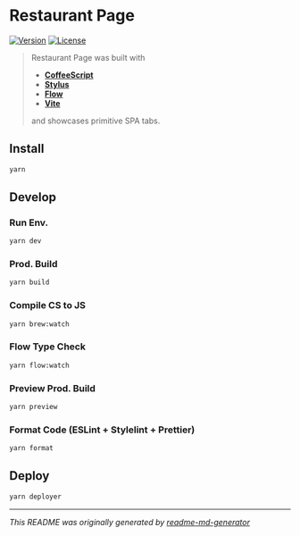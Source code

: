 # Restaurant Page
[![Version](https://img.shields.io/badge/dynamic/json?url=https://raw.githubusercontent.com/eldarlrd/restaurant-page/main/package.json&query=version&logo=git-extensions&label=version&labelColor=475569&color=0284c7)](https://github.com/eldarlrd/restaurant-page/blob/main/package.json)
[![License](https://img.shields.io/badge/dynamic/json?url=https://raw.githubusercontent.com/eldarlrd/restaurant-page/main/package.json&query=license&logo=open-source-initiative&logoColor=fff&label=license&labelColor=475569&color=c026d3)](https://github.com/eldarlrd/restaurant-page/blob/main/LICENSE)

> Restaurant Page was built with
> - **[CoffeeScript](https://coffeescript.org)**
> - **[Stylus](https://stylus-lang.com)**
> - **[Flow](https://flow.org)**
> - **[Vite](https://vite.dev)**
>
> and showcases primitive SPA tabs.

## Install
```sh
yarn
```
## Develop
### Run Env.
```sh
yarn dev
```
### Prod. Build
```sh
yarn build
```
### Compile CS to JS
```sh
yarn brew:watch
```
### Flow Type Check
```sh
yarn flow:watch
```
### Preview Prod. Build
```sh
yarn preview
```
### Format Code (ESLint + Stylelint + Prettier)
```sh
yarn format
```
## Deploy
```sh
yarn deployer
```
***
*This README was originally generated by [readme-md-generator](https://github.com/kefranabg/readme-md-generator)*